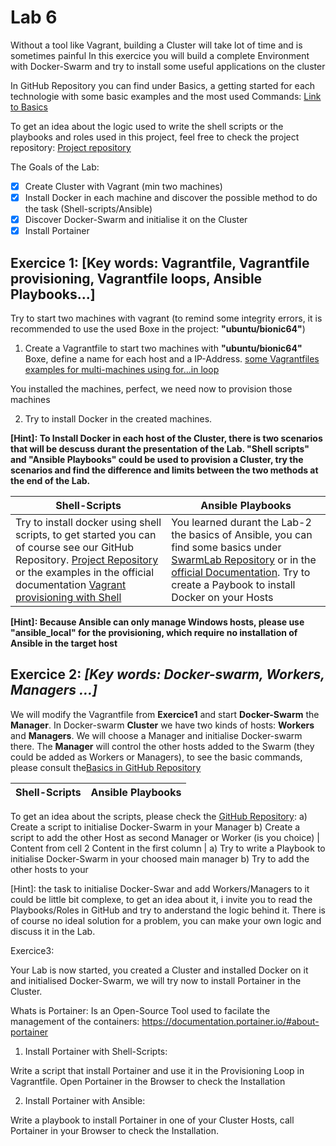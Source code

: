 # Lab 6

Without a tool like Vagrant, building a Cluster will take lot of time and is sometimes painful
In this exercice you will build a complete Environment with Docker-Swarm and try to install some useful applications on the cluster

In GitHub Repository you can find under Basics, a getting started for each technologie with some basic examples and the most used Commands:
[Link to Basics](https://github.com/jennerwein/swarmlab/tree/master/basics)

To get an idea about the logic used to write the shell scripts or the playbooks and roles used in this project, feel free to check the project repository: 
[Project repository](https://github.com/jennerwein/swarmlab)

The Goals of the Lab:

- [x] Create Cluster with Vagrant (min two machines)
- [x] Install Docker in each machine and discover the possible method to do the task (Shell-scripts/Ansible)
- [x] Discover Docker-Swarm and initialise it on the Cluster 
- [x] Install Portainer

## Exercice 1: [Key words: Vagrantfile, Vagrantfile provisioning, Vagrantfile loops, Ansible Playbooks...]

Try to start two machines with vagrant (to remind some integrity errors, it is recommended to use the used Boxe in the project: **"ubuntu/bionic64"**)

1. Create a Vagrantfile to start two machines with **"ubuntu/bionic64"** Boxe, define a name for each host and a IP-Address.
[some Vagrantfiles examples for multi-machines using for...in loop](https://www.vagrantup.com/docs/vagrantfile/tips)

You installed the machines, perfect, we need now to provision those machines

2. Try to install Docker in the created machines. 

**[Hint]: To Install Docker in each host of the Cluster, there is two scenarios that  will be descuss durant the presentation of the Lab. **"Shell scripts"** and **"Ansible Playbooks"** could be used to provision a Cluster, try the scenarios and find the difference and limits between the two methods at the end of the Lab.**


Shell-Scripts | Ansible Playbooks
------------ | -------------
Try to install docker using shell scripts, to get started you can of course see our GitHub Repository. [Project Repository](https://github.com/jennerwein/swarmlab/tree/master/swarm_shell_prov) or the examples in the official documentation [Vagrant provisioning with Shell](https://www.vagrantup.com/docs/provisioning/shell) | You learned durant the Lab-2 the basics of Ansible, you can find some basics under [SwarmLab Repository](https://github.com/jennerwein/swarmlab/tree/master/basics) or in the [official Documentation](https://docs.ansible.com/ansible/latest/user_guide/intro_getting_started.html). Try to create a Paybook to install Docker on your Hosts

**[Hint]: Because Ansible can only manage Windows hosts, please use "ansible_local" for the provisioning, which require no installation of Ansible in the target host**
 
## Exercice 2: _[Key words: Docker-swarm, Workers, Managers ...]_

We will modify the Vagrantfile from **Exercice1** and start **Docker-Swarm** the **Manager**.
In Docker-swarm **Cluster** we have two kinds of hosts: **Workers** and **Managers**. We will choose a Manager and initialise Docker-swarm there.
The **Manager** will control the other hosts added to the Swarm (they could 
be added as Workers or Managers), to see the basic commands, please consult the[Basics in GitHub Repository](https://github.com/jennerwein/swarmlab/tree/master/basics)


Shell-Scripts | Ansible Playbooks
------------ | -------------
To get an idea about the scripts, please check the [GitHub Repository](https://github.com/jennerwein/swarmlab/tree/master/swarm_shell_prov/provision): 
			a) Create a script to initialise Docker-Swarm in your Manager 
			b) Create a script to add the other Host as second Manager or Worker (is you choice) | Content from cell 2
Content in the first column | a) Try to write a Playbook to initialise Docker-Swarm in your choosed main manager
			b) Try to add the other hosts to your 
 

  [Hint]: the task to initialise Docker-Swar and add Workers/Managers to it could be little bit complexe, to get an idea about it, i invite you to read the Playbooks/Roles in GitHub and try to anderstand the logic behind it. 
There is of course no ideal solution for a problem, you can make your own logic and discuss it in the Lab.




Exercice3:   

Your Lab is now started, you created a Cluster and installed Docker on it and initialised Docker-Swarm, we will try now to install Portainer in the Cluster.

Whats is Portainer: Is an Open-Source Tool used to facilate the management of the containers: https://documentation.portainer.io/#about-portainer

1) Install Portainer with Shell-Scripts:

Write a script that install Portainer and use it in the Provisioning Loop in Vagrantfile. Open Portainer in the Browser to check the Installation 

2) Install Portainer with Ansible:

Write a playbook to install Portainer in one of your Cluster Hosts, call Portainer in your Browser to check the Installation.